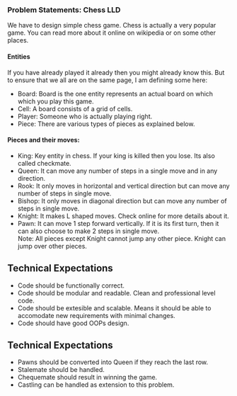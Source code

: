 ### Problem Statements: Chess LLD
We have to design simple chess game. Chess is actually a very popular game. You can read more about it online on wikipedia or on some other places.

#### Entities
If you have already played it already then you might already know this. But to ensure that we all are on the same page, I am defining some here:
* Board: Board is the one entity represents an actual board on which which you play this game.
* Cell: A board consists of a grid of cells.
* Player: Someone who is actually playing right.
* Piece: There are various types of pieces as explained below.

#### Pieces and their moves:
* King: Key entity in chess. If your king is killed then you lose. Its also called checkmate.
* Queen: It can move any number of steps in a single move and in any direction.
* Rook: It only moves in horizontal and vertical direction but can move any number of steps in single move.
* Bishop: It only moves in diagonal direction but can move any number of steps in single move.
* Knight: It makes L shaped moves. Check online for more details about it.
* Pawn: It can move 1 step forward vertically. If it is its first turn, then it can also choose to make 2 steps in single move.  
  Note: All pieces except Knight cannot jump any other piece. Knight can jump over other pieces.

## Technical Expectations
* Code should be functionally correct.
* Code should be modular and readable. Clean and professional level code.
* Code should be extesible and scalable. Means it should be able to accomodate new requirements with minimal changes.
* Code should have good OOPs design.

## Technical Expectations 
* Pawns should be converted into Queen if they reach the last row. 
* Stalemate should be handled.
* Chequemate should result in winning the game.
* Castling can be handled as extension to this problem.